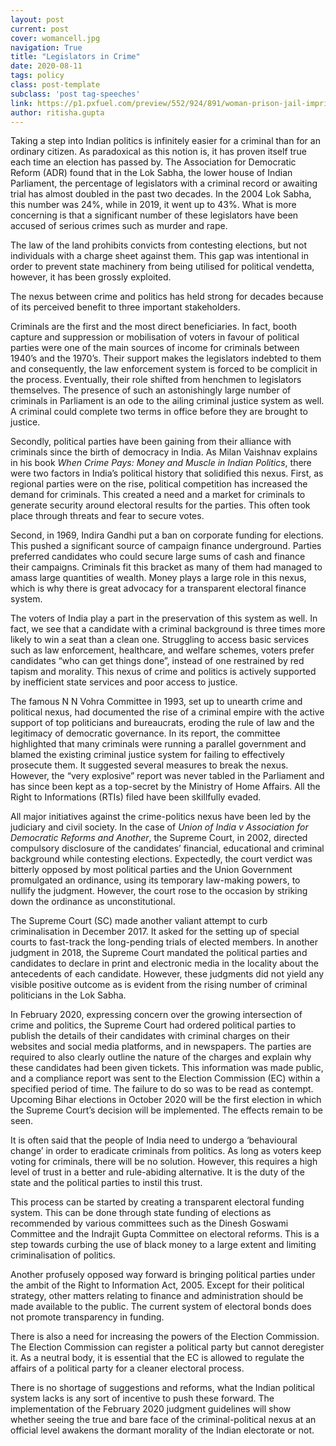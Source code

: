 ```yaml
---
layout: post
current: post
cover: womancell.jpg
navigation: True
title: "Legislators in Crime"
date: 2020-08-11
tags: policy
class: post-template
subclass: 'post tag-speeches'
link: https://p1.pxfuel.com/preview/552/924/891/woman-prison-jail-imprisoned-justice-arrest-royalty-free-thumbnail.jpg
author: ritisha.gupta
---
```

Taking a step into Indian politics is infinitely easier for a criminal than for an ordinary citizen. As paradoxical as this notion is, it has proven itself true each time an election has passed by. The Association for Democratic Reform (ADR) found that in the Lok Sabha, the lower house of Indian Parliament, the percentage of legislators with a criminal record or awaiting trial has almost doubled in the past two decades. In the 2004 Lok Sabha, this number was 24%, while in 2019, it went up to 43%. What is more concerning is that a significant number of these legislators have been accused of serious crimes such as murder and rape.

The law of the land prohibits convicts from contesting elections, but not individuals with a charge sheet against them. This gap was intentional in order to prevent state machinery from being utilised for political vendetta, however, it has been grossly exploited.

The nexus between crime and politics has held strong for decades because of its perceived benefit to three important stakeholders.

Criminals are the first and the most direct beneficiaries. In fact, booth capture and suppression or mobilisation of voters in favour of political parties were one of the main sources of income for criminals between 1940’s and the 1970’s. Their support makes the legislators indebted to them and consequently, the law enforcement system is forced to be complicit in the process. Eventually, their role shifted from henchmen to legislators themselves. The presence of such an astonishingly large number of criminals in Parliament is an ode to the ailing criminal justice system as well. A criminal could complete two terms in office before they are brought to justice.

Secondly, political parties have been gaining from their alliance with criminals since the birth of democracy in India. As Milan Vaishnav explains in his book *When Crime Pays: Money and Muscle in Indian Politics*,  there were two factors in India’s political history that solidified this nexus. First, as regional parties were on the rise, political competition has increased the demand for criminals. This created a need and a market for criminals to generate security around electoral results for the parties. This often took place through threats and fear to secure votes.

Second, in 1969, Indira Gandhi put a ban on corporate funding for elections. This pushed a significant source of campaign finance underground. Parties preferred candidates who could secure large sums of cash and finance their campaigns. Criminals fit this bracket as many of them had managed to amass large quantities of wealth. Money plays a large role in this nexus, which is why there is great advocacy for a transparent electoral finance system.

The voters of India play a part in the preservation of this system as well. In fact, we see that a candidate with a criminal background is three times more likely to win a seat than a clean one. Struggling to access basic services such as law enforcement, healthcare, and welfare schemes, voters prefer candidates “who can get things done”, instead of one restrained by red tapism and morality. This nexus of crime and politics is actively supported by inefficient state services and poor access to justice.

The famous N N Vohra Committee in 1993, set up to unearth crime and political nexus, had documented the rise of a criminal empire with the active support of top politicians and bureaucrats, eroding the rule of law and the legitimacy of democratic governance. In its report, the committee highlighted that many criminals were running a parallel government and blamed the existing criminal justice system for failing to effectively prosecute them. It suggested several measures to break the nexus. However, the “very explosive” report was never tabled in the Parliament and has since been kept as a top-secret by the Ministry of Home Affairs. All the Right to Informations (RTIs) filed have been skillfully evaded.

All major initiatives against the crime-politics nexus have been led by the judiciary and civil society. In the case of *Union of India v Association for Democratic Reforms and Another*, the Supreme Court, in 2002, directed compulsory disclosure of the candidates’ financial, educational and criminal background while contesting elections. Expectedly, the court verdict was bitterly opposed by most political parties and the Union Government promulgated an ordinance, using its temporary law-making powers, to nullify the judgment. However, the court rose to the occasion by striking down the ordinance as unconstitutional.

The Supreme Court (SC) made another valiant attempt to curb criminalisation in December 2017. It asked for the setting up of special courts to fast-track the long-pending trials of elected members. In another judgment in 2018, the Supreme Court mandated the political parties and candidates to declare in print and electronic media in the locality about the antecedents of each candidate. However, these judgments did not yield any visible positive outcome as is evident from the rising number of criminal politicians in the Lok Sabha.

In February 2020, expressing concern over the growing intersection of crime and politics, the Supreme Court had ordered political parties to publish the details of their candidates with criminal charges on their websites and social media platforms, and in newspapers. The parties are required to also clearly outline the nature of the charges and explain why these candidates had been given tickets. This information was made public, and a compliance report was sent to the Election Commission (EC) within a specified period of time. The failure to do so was to be read as contempt. Upcoming Bihar elections in October 2020 will be the first election in which the Supreme Court’s decision will be implemented. The effects remain to be seen.

It is often said that the people of India need to undergo a ‘behavioural change’ in order to eradicate criminals from politics. As long as voters keep voting for criminals, there will be no solution. However, this requires a high level of trust in a better and rule-abiding alternative. It is the duty of the state and the political parties to instil this trust.

This process can be started by creating a transparent electoral funding system. This can be done through state funding of elections as recommended by various committees such as the Dinesh Goswami Committee and the Indrajit Gupta Committee on electoral reforms. This is a step towards curbing the use of black money to a large extent and limiting criminalisation of politics.

Another profusely opposed way forward is bringing political parties under the ambit of the Right to Information Act, 2005. Except for their political strategy, other matters relating to finance and administration should be made available to the public. The current system of electoral bonds does not promote transparency in funding.

There is also a need for increasing the powers of the Election Commission. The Election Commission can register a political party but cannot deregister it. As a neutral body, it is essential that the EC is allowed to regulate the affairs of a political party for a cleaner electoral process.

There is no shortage of suggestions and reforms, what the Indian political system lacks is any sort of incentive to push these forward. The implementation of the February 2020 judgment guidelines will show whether seeing the true and bare face of the criminal-political nexus at an official level awakens the dormant morality of the Indian electorate or not.
